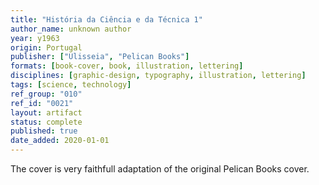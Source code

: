 ```yaml
---
title: "História da Ciência e da Técnica 1"
author_name: unknown author
year: y1963
origin: Portugal
publisher: ["Ulisseia", "Pelican Books"]
formats: [book-cover, book, illustration, lettering]
disciplines: [graphic-design, typography, illustration, lettering]
tags: [science, technology]
ref_group: "010"
ref_id: "0021"
layout: artifact
status: complete
published: true
date_added: 2020-01-01
---
```


The cover is very faithfull adaptation of the original Pelican Books cover.
